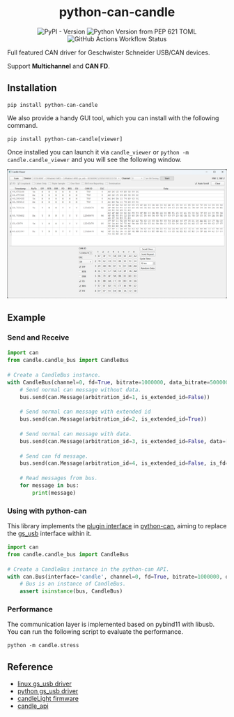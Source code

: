 <div align="center">

# python-can-candle

![PyPI - Version](https://img.shields.io/pypi/v/python-can-candle)
![Python Version from PEP 621 TOML](https://img.shields.io/python/required-version-toml?tomlFilePath=https%3A%2F%2Fraw.githubusercontent.com%2Fchinaheyu%2Fpython-can-candle%2Fmain%2Fpyproject.toml)
![GitHub Actions Workflow Status](https://img.shields.io/github/actions/workflow/status/chinaheyu/python-can-candle/publish-to-pypi.yml)

</div>

Full featured CAN driver for Geschwister Schneider USB/CAN devices.

Support **Multichannel** and **CAN FD**.

## Installation

```shell
pip install python-can-candle
```

We also provide a handy GUI tool, which you can install with the following command.

```shell
pip install python-can-candle[viewer]
```

Once installed you can launch it via `candle_viewer` or `python -m candle.candle_viewer` and you will see the following window.

![Candle Viewer](https://raw.githubusercontent.com/BIRLab/python-can-candle/main/assets/viewer.png)

## Example

### Send and Receive

```python
import can
from candle.candle_bus import CandleBus

# Create a CandleBus instance.
with CandleBus(channel=0, fd=True, bitrate=1000000, data_bitrate=5000000) as bus:
    # Send normal can message without data.
    bus.send(can.Message(arbitration_id=1, is_extended_id=False))

    # Send normal can message with extended id
    bus.send(can.Message(arbitration_id=2, is_extended_id=True))

    # Send normal can message with data.
    bus.send(can.Message(arbitration_id=3, is_extended_id=False, data=[i for i in range(8)]))

    # Send can fd message.
    bus.send(can.Message(arbitration_id=4, is_extended_id=False, is_fd=True, bitrate_switch=True, error_state_indicator=True, data=[i for i in range(64)]))

    # Read messages from bus.
    for message in bus:
        print(message)
```

### Using with python-can

This library implements the [plugin interface](https://python-can.readthedocs.io/en/stable/plugin-interface.html) in [python-can](https://pypi.org/project/python-can/), aiming to replace the [gs_usb](https://python-can.readthedocs.io/en/stable/interfaces/gs_usb.html) interface within it.

```python
import can
from candle.candle_bus import CandleBus

# Create a CandleBus instance in the python-can API.
with can.Bus(interface='candle', channel=0, fd=True, bitrate=1000000, data_bitrate=5000000, ignore_config=True) as bus:
    # Bus is an instance of CandleBus.
    assert isinstance(bus, CandleBus)
```

### Performance

The communication layer is implemented based on pybind11 with libusb. You can run the following script to evaluate the performance.

```shell
python -m candle.stress
```

## Reference

- [linux gs_usb driver](https://github.com/torvalds/linux/blob/master/drivers/net/can/usb/gs_usb.c)
- [python gs_usb driver](https://github.com/jxltom/gs_usb)
- [candleLight firmware](https://github.com/candle-usb/candleLight_fw)
- [candle_api](https://github.com/BIRLab/candle_api)